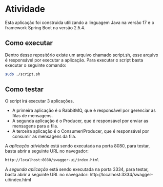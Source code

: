 # Atividade

Esta aplicação foi construida utilizando a linguagem Java na versão 17 e o framework Spring Boot na versão 2.5.4.

## Como executar
Dentro desse repositório existe um arquivo chamado script.sh, esse arquivo é responsável por executar a aplicação. Para executar o script basta executar o seguinte comando:

```bash
sudo ./script.sh
```

## Como testar
O script irá executar 3 aplicações.
- A primeira aplicação é o RabbitMQ, que é responsável por gerenciar as filas de mensagens.
- A segunda aplicação é o Producer, que é responsável por enviar as mensagens para a fila.
- A terceira aplicação é o Consumer/Producer, que é responsável por consumir as mensagens da fila.

A *aplicação atividade*  está sendo executada na porta 8080, para testar, basta abrir a seguinte URL no navegador:

```bash
http://localhost:8080/swagger-ui/index.html
```

A *segunda aplicação* está sendo executada na porta 3334, para testar, basta abrir a seguinte URL no navegador:
http://localhost:3334/swagger-ui/index.html
```bash

